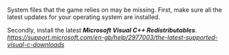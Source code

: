  
System files that the game relies on may be missing. First, make sure all the latest updates for your operating system are installed.

Secondly, install the latest _**Microsoft Visual C++ Redistributables**_. _https://support.microsoft.com/en-gb/help/2977003/the-latest-supported-visual-c-downloads_